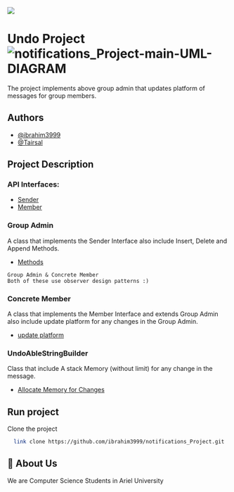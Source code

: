 ![](https://media.tenor.com/cF4jU_6_CnUAAAAi/piggy-regret.gif)


# Undo Project![notifications_Project-main-UML-DIAGRAM](https://user-images.githubusercontent.com/73761096/209674232-84d0fdde-28d4-4e69-8981-6fda48ec796b.png)


The project implements above group admin that updates
platform of messages for group members.


## Authors

- [@ibrahim3999](https://github.com/ibrahim3999)
- [@Tairsal](https://github.com/Tairsal)





## Project Description
### API Interfaces:
 - [Sender](https://github.com/ibrahim3999/Ex1_oop/blob/main/src/main/java/api/Member.java)
 - [Member](https://github.com/ibrahim3999/Ex1_oop/blob/main/src/main/java/api/Sender.java)
 
### Group Admin
A class that implements the Sender Interface also include Insert,
Delete and Append Methods.

- [Methods](https://github.com/ibrahim3999/Ex1_oop/blob/main/src/main/java/observer/GroupAdmin.java)

```
Group Admin & Concrete Member
Both of these use observer design patterns :)
```


### Concrete Member
A class that implements the Member Interface and extends Group Admin also include update platform
for any changes in the Group Admin.

- [update platform](https://github.com/ibrahim3999/Ex1_oop/blob/main/src/main/java/observer/ConcreteMember.java)

### UndoAbleStringBuilder
Class that include A stack Memory (without limit) for any change
 in the message.

- [Allocate Memory for Changes](https://github.com/ibrahim3999/Ex1_oop/blob/main/src/main/java/observer/UndoableStringBuilder.java)

## Run project

Clone the project

```bash
  link clone https://github.com/ibrahim3999/notifications_Project.git
```



## 🚀 About Us
We are Computer Science Students in Ariel University

